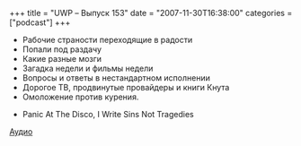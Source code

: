 +++
title = "UWP – Выпуск 153"
date = "2007-11-30T16:38:00"
categories = ["podcast"]
+++


- Рабочие страности переходящие в радости
- Попали под раздачу
- Какие разные мозги
- Загадка недели и фильмы недели
- Вопросы и ответы в нестандартном исполнении
- Дорогое ТВ, продвинутые провайдеры и книги Кнута
- Омоложение против курения.


* Panic At The Disco, I Write Sins Not Tragedies

[Аудио](https://podcast.umputun.com/media/ump_podcast153.mp3)
<audio src="https://podcast.umputun.com/media/ump_podcast153.mp3" preload="none">
